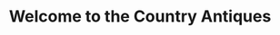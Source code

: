 ---
title: "Welcome to the Country Antiques"
url: /jamestowm/welcome-to-the-country-antiques/
shop: furniture
---